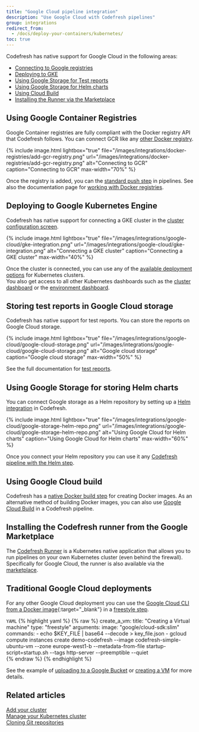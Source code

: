 ```yaml
---
title: "Google Cloud pipeline integration"
description: "Use Google Cloud with Codefresh pipelines"
group: integrations
redirect_from:
  - /docs/deploy-your-containers/kubernetes/
toc: true
---
```


Codefresh has native support for Google Cloud in the following areas:

- [Connecting to Google registries]({{site.baseurl}}/docs/integrations/docker-registries/google-container-registry/)
- [Deploying to GKE]({{site.baseurl}}/docs/integrations/kubernetes/#adding-gke-cluster)
- [Using Google Storage for Test reports]({{site.baseurl}}/docs/testing/test-reports/#connecting-a-google-bucket)
- [Using Google Storage for Helm charts]({{site.baseurl}}/docs/deployments/helm/helm-charts-and-repositories/)
- [Using Cloud Build]({{site.baseurl}}/docs/integrations/gcloud-builder/)
- [Installing the Runner via the Marketplace]({{site.baseurl}}/docs/integrations/google-marketplace/)


## Using Google Container Registries

Google Container registries are fully compliant with the Docker registry API that Codefresh follows. You can connect GCR like any [other Docker registry]({{site.baseurl}}/docs/integrations/docker-registries/google-container-registry/).

{% 
	include image.html 
	lightbox="true" 
file="/images/integrations/docker-registries/add-gcr-registry.png" 
url="/images/integrations/docker-registries/add-gcr-registry.png" 
alt="Connecting to GCR" 
caption="Connecting to GCR" 
max-width="70%" 
%}

Once the registry is added, you can the [standard push step]({{site.baseurl}}/docs/pipelines/steps/push/) in pipelines. See also the documentation page for [working with Docker registries]({{site.baseurl}}/docs/integrations/docker-registries/).

## Deploying to Google Kubernetes Engine

Codefresh has native support for connecting a GKE cluster in the [cluster configuration screen]({{site.baseurl}}/docs/integrations/kubernetes/#connect-a-kubernetes-cluster).

{% 
	include image.html 
	lightbox="true" 
file="/images/integrations/google-cloud/gke-integration.png" 
url="/images/integrations/google-cloud/gke-integration.png" 
alt="Connecting a GKE cluster" 
caption="Connecting a GKE cluster" 
max-width="40%" 
%}

Once the cluster is connected, you can use any of the [available deployment options]({{site.baseurl}}/docs/deployments/kubernetes/deployment-options-to-kubernetes/) for Kubernetes clusters.  
You also get access to all other Kubernetes dashboards such as the [cluster dashboard]({{site.baseurl}}/docs/deployments/kubernetes/manage-kubernetes/)  or the [environment dashboard]({{site.baseurl}}/docs/deployments/kubernetes/environment-dashboard/).

## Storing test reports in Google Cloud storage

Codefresh has native support for test reports. You can store the reports on Google Cloud storage.

{% include
image.html
lightbox="true"
file="/images/integrations/google-cloud/google-cloud-storage.png"
url="/images/integrations/google-cloud/google-cloud-storage.png"
alt="Google cloud storage"
caption="Google cloud storage"
max-width="50%"
%}

See the full documentation for [test reports]({{site.baseurl}}/docs/testing/test-reports/).

## Using Google Storage for storing Helm charts

You can connect Google storage as a Helm repository by setting up a [Helm integration]({{site.baseurl}}/docs/integrations/helm/#add-helm-repository/) in Codefresh.

{% include
image.html
lightbox="true"
file="/images/integrations/google-cloud/google-storage-helm-repo.png"
url="/images/integrations/google-cloud/google-storage-helm-repo.png"
alt="Using Google Cloud for Helm charts"
caption="Using Google Cloud for Helm charts"
max-width="60%"
%}

Once you connect your Helm repository you can use it any [Codefresh pipeline with the Helm step]({{site.baseurl}}/docs/deployments/helm/using-helm-in-codefresh-pipeline/). 

## Using Google Cloud build

Codefresh has a [native Docker build step]({{site.baseurl}}/docs/pipelines/steps/build/) for creating Docker images. As an alternative method of building Docker images, you can also use [Google Cloud Build]({{site.baseurl}}/docs/integrations/gcloud-builder/) in a Codefresh pipeline.

## Installing the Codefresh runner from the Google Marketplace

The [Codefresh Runner]({{site.baseurl}}/docs/installation/codefresh-runner/) is a Kubernetes native application that allows you to run pipelines on your own Kubernetes cluster (even behind the firewall). Specifically for Google Cloud, the runner is also available via the [marketplace]({{site.baseurl}}/docs/integrations/google-marketplace/).


## Traditional Google Cloud deployments

For any other Google Cloud deployment you can use the [Google Cloud CLI from a Docker image](https://hub.docker.com/r/google/cloud-sdk/){:target="\_blank"} in a [freestyle step]({{site.baseurl}}/docs/pipelines/steps/freestyle/).

`YAML`
{% highlight yaml %}
{% raw %}
  create_a_vm:
    title: "Creating a Virtual machine"
    type: "freestyle"
    arguments:
      image: "google/cloud-sdk:slim"
      commands:
        - echo $KEY_FILE | base64 --decode > key_file.json
        - gcloud compute instances create demo-codefresh --image codefresh-simple-ubuntu-vm --zone europe-west1-b --metadata-from-file startup-script=startup.sh --tags http-server --preemptible --quiet   
{% endraw %}
{% endhighlight %}

See the example of [uploading to a Google Bucket]({{site.baseurl}}/docs/example-catalog/ci-examples/uploading-or-downloading-from-gs/) or [creating a VM]({{site.baseurl}}/docs/example-catalog/cd-examples/packer-gcloud/) for more details.


 


## Related articles
[Add your cluster]({{site.baseurl}}/docs/integrations/kubernetes/#connect-a-kubernetes-cluster)  
[Manage your Kubernetes cluster]({{site.baseurl}}/docs/deployments/kubernetes/manage-kubernetes/)  
[Cloning Git repositories]({{site.baseurl}}/docs/example-catalog/ci-examples/git-checkout/)  

